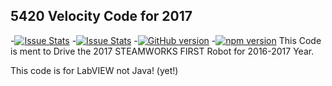 ## 5420 Velocity Code for 2017
-[![Issue Stats](http://issuestats.com/github/nhalstead/5420-Velocity-LabVIEW-Code-ROBOT-2017/badge/issue?style=flat)](http://issuestats.com/github/nhalstead/5420-Velocity-LabVIEW-Code-ROBOT-2017)
 -[![Issue Stats](http://issuestats.com/github/nhalstead/5420-Velocity-LabVIEW-Code-ROBOT-2017/badge/pr?style=flat)](http://issuestats.com/github/nhalstead/5420-Velocity-LabVIEW-Code-ROBOT-2017)
 -[![GitHub version](https://badge.fury.io/gh/nhalstead%2F5420-Velocity-LabVIEW-Code-ROBOT-2017.svg)](https://badge.fury.io/gh/nhalstead%2F5420-Velocity-LabVIEW-Code-ROBOT-2017)
 -[![npm version](https://badge.fury.io/gh/nhalstead%2F5420-Velocity-LabVIEW-Code-ROBOT-2017.svg)](https://badge.fury.io/for/gh/nhalstead/5420-Velocity-LabVIEW-Code-ROBOT-2017)
This Code is ment to Drive the 2017 STEAMWORKS FIRST Robot for 2016-2017 Year.


This code is for LabVIEW not Java! (yet!)
